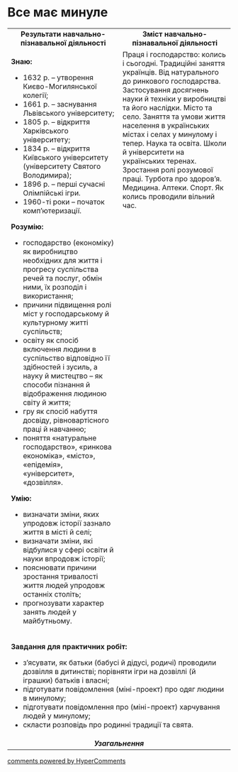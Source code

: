 <div id="hypercomments_widget" class="js-hypercomments-widget invisible"></div>

# Все має минуле

<table>
  <tr>
    <td width="50%" align="center"><b>Результати навчально-пізнавальної діяльності</b></td>  
    <td width="50%" align="center"><b>Зміст навчально-пізнавальної діяльності</b></td>
  </tr>
  <tr>
    <td width="50%" style="vertical-align:top !important;">
<p><strong>Знаю:</strong></p>
<ul>
<li>1632 р. &ndash; утворення Києво-Могилянської колегії;</li>
<li>1661&nbsp;р. &ndash; заснування Львівського університету;</li>
<li>1805&nbsp;р. &ndash; відкриття Харківського університету;</li>
<li>1834&nbsp;р. &ndash; відкриття Київського університету (університету Святого Володимира);</li>
<li>1896&nbsp;р. &ndash; перші сучасні Олімпійські ігри.</li>
<li>1960-ті роки &ndash; початок комп&rsquo;ютеризації.</li>
</ul>
<p><strong>Розумію:</strong></p>
<ul>
<li>господарство (економіку) як виробництво необхідних для життя і прогресу суспільства речей та послуг, обмін ними, їх розподіл і використання;</li>
<li>причини підвищення ролі міст у господарському й культурному житті суспільств;</li>
<li>освіту як спосіб включення людини в суспільство відповідно її здібностей і зусиль, а науку й мистецтво &ndash; як способи пізнання й відображення людиною світу й життя;</li>
<li>гру як спосіб набуття досвіду, рівновартісного праці й навчанню;</li>
<li>поняття &laquo;натуральне господарство&raquo;, &laquo;ринкова економіка&raquo;, &laquo;місто&raquo;, &laquo;епідемія&raquo;, &laquo;університет&raquo;, &laquo;дозвілля&raquo;.</li>
</ul>
<p><strong>У</strong><strong>мію:</strong></p>
<ul>
<li>визначати зміни, яких упродовж історії зазнало життя в місті й селі;</li>
<li>визначати зміни, які відбулися у сфері освіти й науки впродовж історії;</li>
<li>пояснювати причини зростання тривалості життя людей упродовж останніх століть;</li>
<li>прогнозувати характер занять людей у майбутньому.</li>
</ul>
</td>
    <td width="50%" style="vertical-align:top !important;">
Праця і господарство: колись і сьогодні. Традиційні заняття українців. Від натурального до ринкового господарства. Застосування досягнень науки й техніки у виробництві та його наслідки. Місто та село. Заняття та умови життя населення в українських містах і селах у минулому і тепер. Наука та освіта. Школи й університети на українських теренах. Зростання ролі розумової праці. Турбота про здоров’я. Медицина. Аптеки. Спорт. Як колись проводили вільний час.
</td>
  </tr>
<tr>
<td colspan="2">
<p><strong>Завдання для практичних робіт:</strong></p>
<ul>
<li>з&rsquo;ясувати, як батьки (бабусі й дідусі, родичі) проводили дозвілля в дитинстві; порівняти ігри на дозвіллі (й іграшки) батьків і власні;</li>
<li>підготувати повідомлення (міні-проект) про одяг людини в минулому;</li>
<li>підготувати повідомлення про (міні-проект) харчування людей у минулому;</li>
<li>скласти розповідь про родинні традиції та свята.</li>
</ul>
</td>
</tr>
  </tr>
<tr>
<td colspan="2" align="center"><b><i>Узагальнення</i></b></td>
</tr>
</table>

<div class="js-hypercomments-container">
<a href="http://hypercomments.com" class="hc-link" title="comments widget">comments powered by HyperComments</a>
</div>